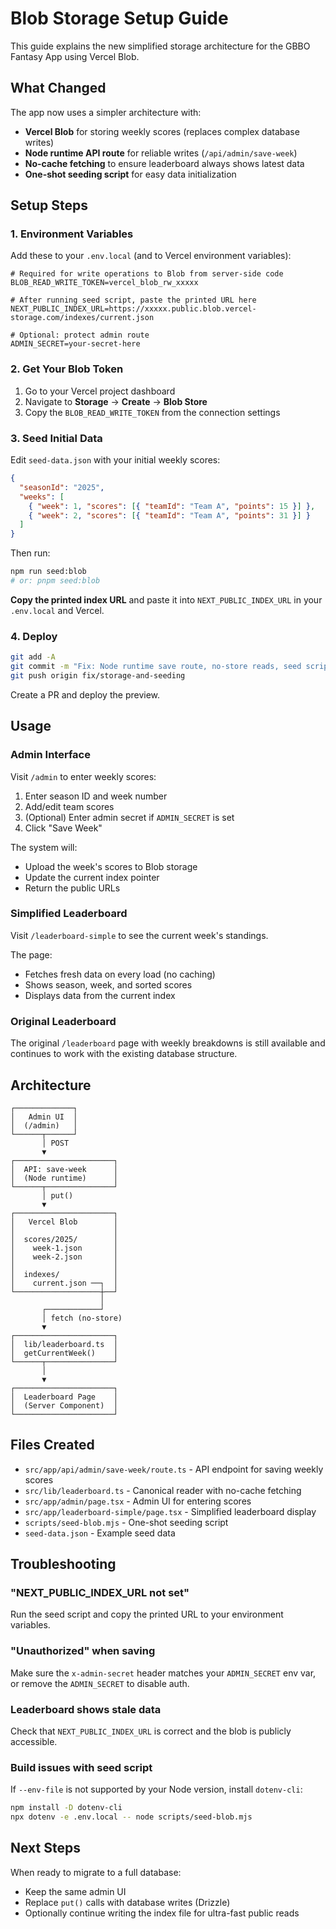 # Blob Storage Setup Guide

This guide explains the new simplified storage architecture for the GBBO Fantasy App using Vercel Blob.

## What Changed

The app now uses a simpler architecture with:
- **Vercel Blob** for storing weekly scores (replaces complex database writes)
- **Node runtime API route** for reliable writes (`/api/admin/save-week`)
- **No-cache fetching** to ensure leaderboard always shows latest data
- **One-shot seeding script** for easy data initialization

## Setup Steps

### 1. Environment Variables

Add these to your `.env.local` (and to Vercel environment variables):

```env
# Required for write operations to Blob from server-side code
BLOB_READ_WRITE_TOKEN=vercel_blob_rw_xxxxx

# After running seed script, paste the printed URL here
NEXT_PUBLIC_INDEX_URL=https://xxxxx.public.blob.vercel-storage.com/indexes/current.json

# Optional: protect admin route
ADMIN_SECRET=your-secret-here
```

### 2. Get Your Blob Token

1. Go to your Vercel project dashboard
2. Navigate to **Storage** → **Create** → **Blob Store**
3. Copy the `BLOB_READ_WRITE_TOKEN` from the connection settings

### 3. Seed Initial Data

Edit `seed-data.json` with your initial weekly scores:

```json
{
  "seasonId": "2025",
  "weeks": [
    { "week": 1, "scores": [{ "teamId": "Team A", "points": 15 }] },
    { "week": 2, "scores": [{ "teamId": "Team A", "points": 31 }] }
  ]
}
```

Then run:

```bash
npm run seed:blob
# or: pnpm seed:blob
```

**Copy the printed index URL** and paste it into `NEXT_PUBLIC_INDEX_URL` in your `.env.local` and Vercel.

### 4. Deploy

```bash
git add -A
git commit -m "Fix: Node runtime save route, no-store reads, seed script, admin page"
git push origin fix/storage-and-seeding
```

Create a PR and deploy the preview.

## Usage

### Admin Interface

Visit `/admin` to enter weekly scores:

1. Enter season ID and week number
2. Add/edit team scores
3. (Optional) Enter admin secret if `ADMIN_SECRET` is set
4. Click "Save Week"

The system will:
- Upload the week's scores to Blob storage
- Update the current index pointer
- Return the public URLs

### Simplified Leaderboard

Visit `/leaderboard-simple` to see the current week's standings.

The page:
- Fetches fresh data on every load (no caching)
- Shows season, week, and sorted scores
- Displays data from the current index

### Original Leaderboard

The original `/leaderboard` page with weekly breakdowns is still available and continues to work with the existing database structure.

## Architecture

```
┌─────────────┐
│   Admin UI  │
│  (/admin)   │
└──────┬──────┘
       │ POST
       ▼
┌──────────────────────┐
│  API: save-week      │
│  (Node runtime)      │
└──────┬───────────────┘
       │ put()
       ▼
┌──────────────────────┐
│   Vercel Blob        │
│                      │
│  scores/2025/        │
│    week-1.json       │
│    week-2.json       │
│                      │
│  indexes/            │
│    current.json ──┐  │
└───────────────────┼──┘
                    │
       ┌────────────┘
       │ fetch (no-store)
       ▼
┌──────────────────────┐
│  lib/leaderboard.ts  │
│  getCurrentWeek()    │
└──────┬───────────────┘
       │
       ▼
┌──────────────────────┐
│  Leaderboard Page    │
│  (Server Component)  │
└──────────────────────┘
```

## Files Created

- `src/app/api/admin/save-week/route.ts` - API endpoint for saving weekly scores
- `src/lib/leaderboard.ts` - Canonical reader with no-cache fetching
- `src/app/admin/page.tsx` - Admin UI for entering scores
- `src/app/leaderboard-simple/page.tsx` - Simplified leaderboard display
- `scripts/seed-blob.mjs` - One-shot seeding script
- `seed-data.json` - Example seed data

## Troubleshooting

### "NEXT_PUBLIC_INDEX_URL not set"
Run the seed script and copy the printed URL to your environment variables.

### "Unauthorized" when saving
Make sure the `x-admin-secret` header matches your `ADMIN_SECRET` env var, or remove the `ADMIN_SECRET` to disable auth.

### Leaderboard shows stale data
Check that `NEXT_PUBLIC_INDEX_URL` is correct and the blob is publicly accessible.

### Build issues with seed script
If `--env-file` is not supported by your Node version, install `dotenv-cli`:
```bash
npm install -D dotenv-cli
npx dotenv -e .env.local -- node scripts/seed-blob.mjs
```

## Next Steps

When ready to migrate to a full database:
- Keep the same admin UI
- Replace `put()` calls with database writes (Drizzle)
- Optionally continue writing the index file for ultra-fast public reads
